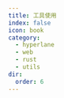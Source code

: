 ```yaml
---
title: 工具使用
index: false
icon: book
category:
  - hyperlane
  - web
  - rust
  - utils
dir:
  order: 6
---
```


